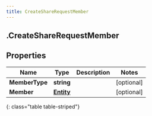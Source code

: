 ```yaml
---
title: CreateShareRequestMember
---
```

## .CreateShareRequestMember

## Properties

|Name | Type | Description | Notes|
|------------ | ------------- | ------------- | -------------|
| **MemberType** | **string** |  | [optional] |
| **Member** | [**Entity**](Entity.html) |  | [optional] |
{: class="table table-striped"}


